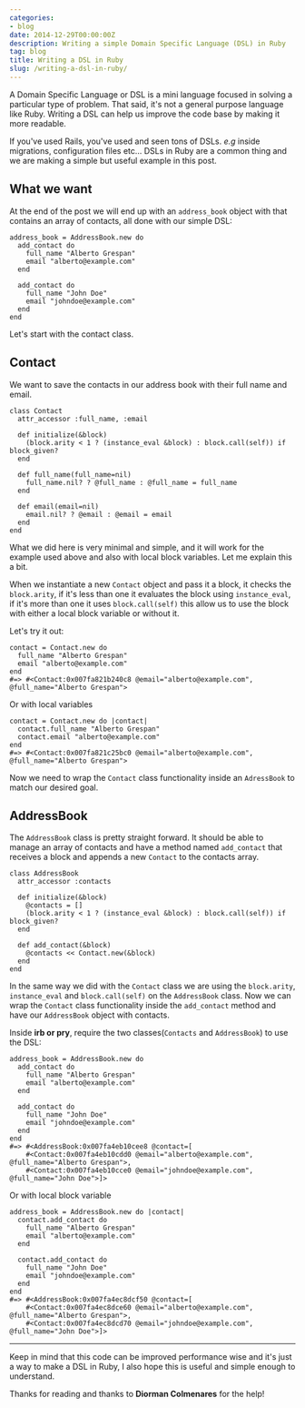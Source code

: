 ```yaml
---
categories:
- blog
date: 2014-12-29T00:00:00Z
description: Writing a simple Domain Specific Language (DSL) in Ruby
tag: blog
title: Writing a DSL in Ruby
slug: /writing-a-dsl-in-ruby/
---
```


A Domain Specific Language or DSL is a mini language focused in solving a
particular type of problem. That said, it's not a general purpose language like
Ruby. Writing a DSL can help us improve the code base by making it more
readable.

If you've used Rails, you've used and seen tons of DSLs. *e.g* inside
migrations, configuration files etc... DSLs in Ruby are a common thing and we
are making a simple but useful example in this post.

## What we want

At the end of the post we will end up with an `address_book` object with that
contains an array of contacts, all done with our simple DSL:

    address_book = AddressBook.new do
      add_contact do
        full_name "Alberto Grespan"
        email "alberto@example.com"
      end

      add_contact do
        full_name "John Doe"
        email "johndoe@example.com"
      end
    end

Let's start with the contact class.

## Contact

We want to save the contacts in our address book with their full name and email.

    class Contact
      attr_accessor :full_name, :email

      def initialize(&block)
        (block.arity < 1 ? (instance_eval &block) : block.call(self)) if block_given?
      end

      def full_name(full_name=nil)
        full_name.nil? ? @full_name : @full_name = full_name
      end

      def email(email=nil)
        email.nil? ? @email : @email = email
      end
    end

What we did here is very minimal and simple, and it will work for the example
used above and also with local block variables. Let me explain this a bit.

When we instantiate a new `Contact` object and pass it a block, it checks the
`block.arity`, if it's less than one it evaluates the block using
`instance_eval`, if it's more than one it uses `block.call(self)` this allow us
to use the block with either a local block variable or without it.

Let's try it out:

    contact = Contact.new do
      full_name "Alberto Grespan"
      email "alberto@example.com"
    end
    #=> #<Contact:0x007fa821b240c8 @email="alberto@example.com", @full_name="Alberto Grespan">

Or with local variables

    contact = Contact.new do |contact|
      contact.full_name "Alberto Grespan"
      contact.email "alberto@example.com"
    end
    #=> #<Contact:0x007fa821c25bc0 @email="alberto@example.com", @full_name="Alberto Grespan">

Now we need to wrap the `Contact` class functionality inside an `AdressBook` to
match our desired goal.

## AddressBook

The `AddressBook` class is pretty straight forward. It should be able to manage
an array of contacts and have a method named `add_contact` that receives a block
and appends a new `Contact` to the contacts array.

    class AddressBook
      attr_accessor :contacts

      def initialize(&block)
        @contacts = []
        (block.arity < 1 ? (instance_eval &block) : block.call(self)) if block_given?
      end

      def add_contact(&block)
        @contacts << Contact.new(&block)
      end
    end

In the same way we did with the `Contact` class we are using the `block.arity`,
`instance_eval` and `block.call(self)` on the `AddressBook` class. Now we can
wrap the `Contact` class functionality inside the `add_contact` method and have
our `AddressBook` object with contacts.

Inside **irb or pry**, require the two classes(`Contacts` and `AddressBook`) to
use the DSL:

    address_book = AddressBook.new do
      add_contact do
        full_name "Alberto Grespan"
        email "alberto@example.com"
      end

      add_contact do
        full_name "John Doe"
        email "johndoe@example.com"
      end
    end
    #=> #<AddressBook:0x007fa4eb10cee8 @contact=[
        #<Contact:0x007fa4eb10cdd0 @email="alberto@example.com", @full_name="Alberto Grespan">,
        #<Contact:0x007fa4eb10cce0 @email="johndoe@example.com", @full_name="John Doe">]>

Or with local block variable

    address_book = AddressBook.new do |contact|
      contact.add_contact do
        full_name "Alberto Grespan"
        email "alberto@example.com"
      end

      contact.add_contact do
        full_name "John Doe"
        email "johndoe@example.com"
      end
    end
    #=> #<AddressBook:0x007fa4ec8dcf50 @contact=[
        #<Contact:0x007fa4ec8dce60 @email="alberto@example.com", @full_name="Alberto Grespan">,
        #<Contact:0x007fa4ec8dcd70 @email="johndoe@example.com", @full_name="John Doe">]>

---

Keep in mind that this code can be improved performance wise and it's just a way
to make a DSL in Ruby, I also hope this is useful and simple enough to
understand.

Thanks for reading and thanks to **Diorman Colmenares** for the help!
